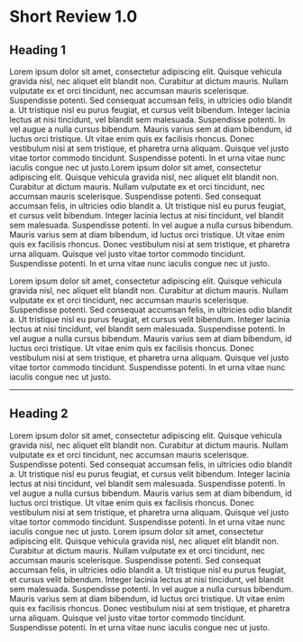 # Short Review 1.0


## Heading 1

Lorem ipsum dolor sit amet, consectetur adipiscing elit. Quisque vehicula gravida nisl, nec aliquet elit blandit non. Curabitur at dictum mauris. Nullam vulputate ex et orci tincidunt, nec accumsan mauris scelerisque. Suspendisse potenti. Sed consequat accumsan felis, in ultricies odio blandit a. Ut tristique nisl eu purus feugiat, et cursus velit bibendum. Integer lacinia lectus at nisi tincidunt, vel blandit sem malesuada. Suspendisse potenti. In vel augue a nulla cursus bibendum. Mauris varius sem at diam bibendum, id luctus orci tristique. Ut vitae enim quis ex facilisis rhoncus. Donec vestibulum nisi at sem tristique, et pharetra urna aliquam. Quisque vel justo vitae tortor commodo tincidunt. Suspendisse potenti. In et urna vitae nunc iaculis congue nec ut justo.Lorem ipsum dolor sit amet, consectetur adipiscing elit. Quisque vehicula gravida nisl, nec aliquet elit blandit non. Curabitur at dictum mauris. Nullam vulputate ex et orci tincidunt, nec accumsan mauris scelerisque. Suspendisse potenti. Sed consequat accumsan felis, in ultricies odio blandit a. Ut tristique nisl eu purus feugiat, et cursus velit bibendum. Integer lacinia lectus at nisi tincidunt, vel blandit sem malesuada. Suspendisse potenti. In vel augue a nulla cursus bibendum. Mauris varius sem at diam bibendum, id luctus orci tristique. Ut vitae enim quis ex facilisis rhoncus. Donec vestibulum nisi at sem tristique, et pharetra urna aliquam. Quisque vel justo vitae tortor commodo tincidunt. Suspendisse potenti. In et urna vitae nunc iaculis congue nec ut justo.

Lorem ipsum dolor sit amet, consectetur adipiscing elit. Quisque vehicula gravida nisl, nec aliquet elit blandit non. Curabitur at dictum mauris. Nullam vulputate ex et orci tincidunt, nec accumsan mauris scelerisque. Suspendisse potenti. Sed consequat accumsan felis, in ultricies odio blandit a. Ut tristique nisl eu purus feugiat, et cursus velit bibendum. Integer lacinia lectus at nisi tincidunt, vel blandit sem malesuada. Suspendisse potenti. In vel augue a nulla cursus bibendum. Mauris varius sem at diam bibendum, id luctus orci tristique. Ut vitae enim quis ex facilisis rhoncus. Donec vestibulum nisi at sem tristique, et pharetra urna aliquam. Quisque vel justo vitae tortor commodo tincidunt. Suspendisse potenti. In et urna vitae nunc iaculis congue nec ut justo.

---

## Heading 2

Lorem ipsum dolor sit amet, consectetur adipiscing elit. Quisque vehicula gravida nisl, nec aliquet elit blandit non. Curabitur at dictum mauris. Nullam vulputate ex et orci tincidunt, nec accumsan mauris scelerisque. Suspendisse potenti. Sed consequat accumsan felis, in ultricies odio blandit a. Ut tristique nisl eu purus feugiat, et cursus velit bibendum. Integer lacinia lectus at nisi tincidunt, vel blandit sem malesuada. Suspendisse potenti. In vel augue a nulla cursus bibendum. Mauris varius sem at diam bibendum, id luctus orci tristique. Ut vitae enim quis ex facilisis rhoncus. Donec vestibulum nisi at sem tristique, et pharetra urna aliquam. Quisque vel justo vitae tortor commodo tincidunt. Suspendisse potenti. In et urna vitae nunc iaculis congue nec ut justo.
Lorem ipsum dolor sit amet, consectetur adipiscing elit. Quisque vehicula gravida nisl, nec aliquet elit blandit non. Curabitur at dictum mauris. Nullam vulputate ex et orci tincidunt, nec accumsan mauris scelerisque. Suspendisse potenti. Sed consequat accumsan felis, in ultricies odio blandit a. Ut tristique nisl eu purus feugiat, et cursus velit bibendum. Integer lacinia lectus at nisi tincidunt, vel blandit sem malesuada. Suspendisse potenti. In vel augue a nulla cursus bibendum. Mauris varius sem at diam bibendum, id luctus orci tristique. Ut vitae enim quis ex facilisis rhoncus. Donec vestibulum nisi at sem tristique, et pharetra urna aliquam. Quisque vel justo vitae tortor commodo tincidunt. Suspendisse potenti. In et urna vitae nunc iaculis congue nec ut justo.
